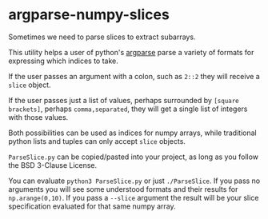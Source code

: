 # argparse-numpy-slices

Sometimes we need to parse slices to extract subarrays.

This utility helps a user of python's [argparse](https://docs.python.org/3/library/argparse.html) parse a variety of formats for expressing which indices to take.

If the user passes an argument with a colon, such as `2::2` they will receive a `slice` object.

If the user passes just a list of values, perhaps surrounded by `[square brackets]`, perhaps `comma,separated`, they will get a single list of integers with those values.

Both possibilities can be used as indices for numpy arrays, while traditional python lists and tuples can only accept `slice` objects.

`ParseSlice.py` can be copied/pasted into your project, as long as you follow the BSD 3-Clause License.

You can evaluate `python3 ParseSlice.py` or just `./ParseSlice`.  If you pass no arguments you will see some understood formats and their results for `np.arange(0,10)`.  If you pass a `--slice` argument the result will be your slice specification evaluated for that same numpy array.
